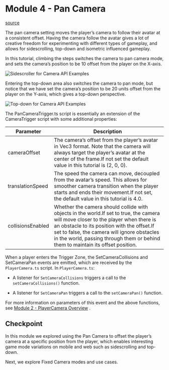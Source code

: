# Module 4 - Pan Camera

[source](https://developers.meta.com/horizon-worlds/learn/documentation/tutorial-worlds/camera-api-examples-tutorial/module-4-pancamera)

The pan camera setting moves the player’s camera to follow their avatar at a consistent offset. Having the camera follow the avatar gives a lot of creative freedom for experimenting with different types of gameplay, and allows for sidescrolling, top-down and isometric influenced gameplay.

In this tutorial, climbing the steps switches the camera to pan camera mode, and sets the camera’s position to be 10 offset from the player on the X-axis.

![Sidescroller for Camera API Examples](https://scontent.flba1-1.fna.fbcdn.net/v/t39.2365-6/481083958_662040649667223_5274211912720354602_n.jpg?_nc_cat=106&ccb=1-7&_nc_sid=e280be&_nc_ohc=tzUVuAgQ3-AQ7kNvwH-MTHG&_nc_oc=Adnz0XgT4qLMtqkpLK2OW8LfsTJyG_nEArmLo4OkYNCWoEyqRRPthQ3qokGtAOMs-lc&_nc_zt=14&_nc_ht=scontent.flba1-1.fna&_nc_gid=nyK-6iq2SGOu3pKCEjRiOg&oh=00_AfQ1k8SXfSEqSwe8RZcsCaUeqmYSqrY9x8ulJ9LZPmDxoQ&oe=689BABBE)

Entering the top-down area also switches the camera to pan mode, but notice that we have set the camera’s position to be 20 units offset from the player on the Y-axis, which gives a top-down perspective.

![Top-down for Camera API Examples](https://scontent.flba1-1.fna.fbcdn.net/v/t39.2365-6/481919765_662040659667222_299852821914515850_n.jpg?_nc_cat=110&ccb=1-7&_nc_sid=e280be&_nc_ohc=UuksEi1LA5oQ7kNvwH9ZdCT&_nc_oc=AdnMnyNyK9Y15c2m6reinzraH0zJ4yKYspHJIB3olkn25rRkRgoQP3fouIVSvp7RD9Q&_nc_zt=14&_nc_ht=scontent.flba1-1.fna&_nc_gid=nyK-6iq2SGOu3pKCEjRiOg&oh=00_AfQhZvydfkIi_Zqm4tjkJvgTjRIhXf0mWFne_JcFLN8vDQ&oe=689B9E4C)

The PanCameraTrigger.ts script is essentially an extension of the CameraTrigger script with some additional properties:

| Parameter | Description |
| --- | --- |
| cameraOffset | The camera’s offset from the player’s avatar in Vec3 format. Note that the camera will always target the player’s avatar at the center of the frame.If not set the default value in this tutorial is (2, 0, 0). |
| translationSpeed | The speed the camera can move, decoupled from the avatar’s speed. This allows for smoother camera transition when the player starts and ends their movement.If not set, the default value in this tutorial is 4.0. |
| collisionsEnabled | Whether the camera should collide with objects in the world.If set to true, the camera will move closer to the player when there is an obstacle to its position with the offset.If set to false, the camera will ignore obstacles in the world, passing through them or behind them to maintain its offset position. |

When a player enters the Trigger Zone, the SetCameraCollisions and SetCameraPan events are emitted, which are received by the `PlayerCamera.ts` script. In `PlayerCamera.ts`:

*   A listener for `SetCameraCollisions` triggers a call to the `setCameraCollisions()` function.

*   A listener for `SetCameraPan` triggers a call to the `setCameraPan()` function.

For more information on parameters of this event and the above functions, see [Module 2 - PlayerCamera Overview](/horizon-worlds/learn/documentation/tutorial-worlds/camera-api-examples-tutorial/module-2-playercamera-overview) .

## Checkpoint

In this module we explored using the Pan Camera to offset the player’s camera at a specific position from the player, which enables interesting game mode variations on mobile and web such as sidescrolling and top-down.

Next, we explore Fixed Camera modes and use cases.

 

 

 

 

 

 

 

 

 

 

 

 

 

 

 

 

 

 

 

 

 

 

 

 

 

 

 

 

 

 

 

 

 

 

 

 

 

 

 

 

 

 

 

 

 

 

 

 